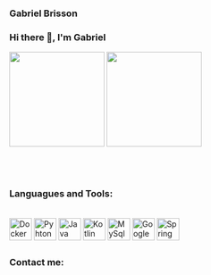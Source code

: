 ### Gabriel Brisson


### Hi there 👋, I'm Gabriel


<div>
  <a hreaf="https://github.com/gabrielbrisson">
  <img height="170em" src="https://github-readme-stats.vercel.app/api?username=gabrielbrisson&show_icons=true&theme=dark&include_all_commits=true&count_private=true"/>
  <img height="170em" src="https://github-readme-stats.vercel.app/api/top-langs/?username=gabrielbrisson&layout=compact&langs_count=7&theme=dark"/>
</div>
  
  <br></br>
  
  ### Languagues and Tools:
     
 <div  style="display: inline_block"><br>
  <img align="center" alt="Docker" heigth="30" width="40" src= "https://cdn.jsdelivr.net/gh/devicons/devicon/icons/docker/docker-plain.svg" />
  <img align="center" alt="Pyhton" heigth="30" width="40" src="https://cdn.jsdelivr.net/gh/devicons/devicon/icons/python/python-original.svg" />
  <img align="center" alt="Java" heigth="30" width="40" src="https://cdn.jsdelivr.net/gh/devicons/devicon/icons/java/java-original.svg" />
  <img align="center" alt="Kotlin" heigth="30" width="40" src="https://cdn.jsdelivr.net/gh/devicons/devicon/icons/kotlin/kotlin-original.svg" />
  <img align="center" alt="MySql" heigth="30" width="40" src="https://cdn.jsdelivr.net/gh/devicons/devicon/icons/mysql/mysql-plain.svg" />
  <img align="center" alt="Google Cloud" heigth="30" width="40" src="https://cdn.jsdelivr.net/gh/devicons/devicon/icons/googlecloud/googlecloud-original.svg" />
  <img align="center" alt="Spring" heigth="30" width="40" src="https://cdn.jsdelivr.net/gh/devicons/devicon/icons/spring/spring-original.svg" />
 </div>
  
  ##
  
  ### Contact me: 
  
  
  
<!--
**GabrielBrisson/gabrielbrisson** is a ✨ _special_ ✨ repository because its `README.md` (this file) appears on your GitHub profile.



